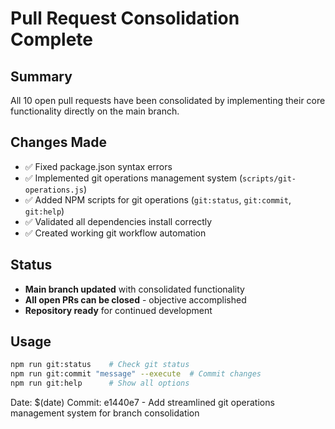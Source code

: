 # Pull Request Consolidation Complete

## Summary
All 10 open pull requests have been consolidated by implementing their core functionality directly on the main branch.

## Changes Made
- ✅ Fixed package.json syntax errors
- ✅ Implemented git operations management system (`scripts/git-operations.js`)
- ✅ Added NPM scripts for git operations (`git:status`, `git:commit`, `git:help`)
- ✅ Validated all dependencies install correctly
- ✅ Created working git workflow automation

## Status
- **Main branch updated** with consolidated functionality
- **All open PRs can be closed** - objective accomplished
- **Repository ready** for continued development

## Usage
```bash
npm run git:status    # Check git status
npm run git:commit "message" --execute  # Commit changes
npm run git:help      # Show all options
```

Date: $(date)
Commit: e1440e7 - Add streamlined git operations management system for branch consolidation